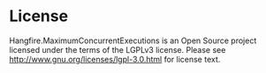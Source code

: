 License
========

Hangfire.MaximumConcurrentExecutions is an Open Source project licensed under the terms of
the LGPLv3 license.  Please see http://www.gnu.org/licenses/lgpl-3.0.html
for license text.